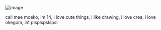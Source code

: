 
![image](https://github.com/user-attachments/assets/6b048458-a856-489a-90c5-1e376a4414eb) 

call mee moeko, im 14, i love cute things, i like drawing, i love crea, i love okegom, int plsplspslspsl
